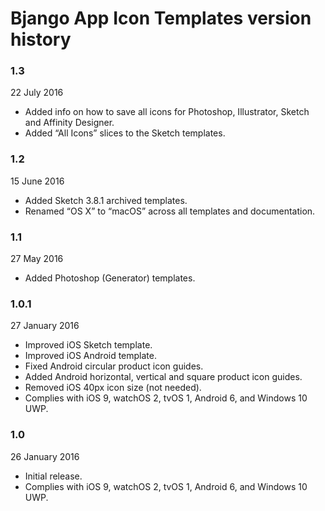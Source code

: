 # Bjango App Icon Templates version history

### 1.3

22 July 2016

- Added info on how to save all icons for Photoshop, Illustrator, Sketch and Affinity Designer.
- Added “All Icons” slices to the Sketch templates.

### 1.2

15 June 2016

- Added Sketch 3.8.1 archived templates.
- Renamed “OS X” to “macOS” across all templates and documentation.

### 1.1

27 May 2016

- Added Photoshop (Generator) templates.

### 1.0.1

27 January 2016

- Improved iOS Sketch template.
- Improved iOS Android template.
- Fixed Android circular product icon guides.
- Added Android horizontal, vertical and square product icon guides.
- Removed iOS 40px icon size (not needed).
- Complies with iOS 9, watchOS 2, tvOS 1, Android 6, and Windows 10 UWP.

### 1.0

26 January 2016

- Initial release.
- Complies with iOS 9, watchOS 2, tvOS 1, Android 6, and Windows 10 UWP.